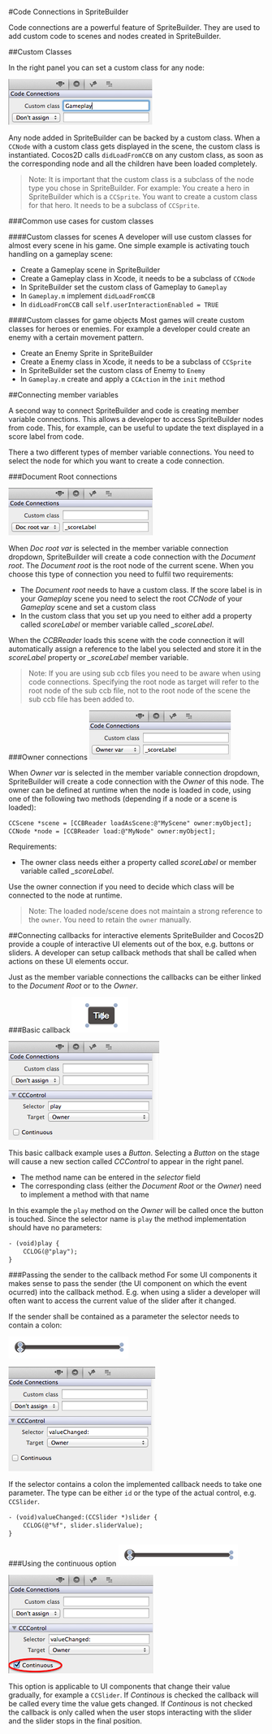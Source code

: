 #Code Connections in SpriteBuilder


Code connections are a powerful feature of SpriteBuilder. They are used to add custom code to scenes and nodes created in SpriteBuilder.

##Custom Classes

In the right panel you can set a custom class for any node:

![image](../_images/editor/code-connection-edit.png)

Any node added in SpriteBuilder can be backed by a custom class. When a `CCNode` with a custom class gets displayed in the scene, the custom class is instantiated. Cocos2D calls `didLoadFromCCB` on any custom class, as soon as the corresponding node and all the children have been loaded completely.

> Note: It is important that the custom class is a subclass of the node type you chose in SpriteBuilder. For example: You create a hero in SpriteBuilder which is a `CCSprite`. You want to create a custom class for that hero. It needs to be a subclass of `CCSprite`.

###Common use cases for custom classes

####Custom classes for scenes
A developer will use custom classes for almost every scene in his game. One simple example is activating touch handling on a gameplay scene:

- Create a Gameplay scene in SpriteBuilder
- Create a Gameplay class in Xcode, it needs to be a subclass of `CCNode`
- In SpriteBuilder set the custom class of Gameplay to `Gameplay`
- In `Gameplay.m` implement `didLoadFromCCB`
- In `didLoadFromCCB` call `self.userInteractionEnabled = TRUE`

####Custom classes for game objects
Most games will create custom classes for heroes or enemies. For example a developer could create an enemy with a certain movement pattern. 

- Create an Enemy Sprite in SpriteBuilder
- Create a Enemy class in Xcode, it needs to be a subclass of `CCSprite`
- In SpriteBuilder set the custom class of Enemy to `Enemy` 
- In `Gameplay.m` create and apply a `CCAction` in the `init` method

##Connecting member variables

A second way to connect SpriteBuilder and code is creating member variable connections. This allows a developer to access SpriteBuilder nodes from code. This, for example, can be useful to update the text displayed in a score label from code.

There a two different types of member variable connections. You need to select the node for which you want to create a code connection.

###Document Root connections

![image](../_images/editor/code-connection-doc-root-var.png)

When *Doc root var* is selected in the member variable connection dropdown, SpriteBuilder will create a code connection with the *Document root*. The *Document root* is the root node of the current scene. When you choose this type of connection you need to fulfil two requirements:

- The *Document root* needs to have a custom class. If the score label is in your *Gameplay* scene you need to select the root *CCNode* of your *Gameplay* scene and set a custom class
- In the custom class that you set up you need to either add a property called *scoreLabel* or member variable called *_scoreLabel*.

When the *CCBReader* loads this scene with the code connection it will automatically assign a reference to the label you selected and store it in the *scoreLabel* property or *_scoreLabel* member variable. 

> Note: If you are using sub ccb files you need to be aware when using code connections.  Specifying the root node as target will refer to the root node of the sub ccb file, not to the root node of the scene the sub ccb file has been added to.

###Owner connections
![image](../_images/editor/code-connection-owner.png)

When *Owner var* is selected in the member variable connection dropdown, SpriteBuilder will create a code connection with the *Owner* of this node. The owner can be defined at runtime when the node is loaded in code, using one of the following two methods (depending if a node or a scene is loaded):

	CCScene *scene = [CCBReader loadAsScene:@"MyScene" owner:myObject];
    CCNode *node = [CCBReader load:@"MyNode" owner:myObject];
    
Requirements:

- The owner class needs either a property called *scoreLabel* or member variable called *_scoreLabel*.

Use the owner connection if you need to decide which class will be connected to the node at runtime.

> Note: The loaded node/scene does not maintain a strong reference to the `owner`. You need to retain the `owner` manually.

##Connecting callbacks for interactive elements
SpriteBuilder and Cocos2D provide a couple of interactive UI elements out of the box, e.g. buttons or sliders. A developer can setup callback methods that shall be called when actions on these UI elements occur. 

Just as the member variable connections the callbacks can be either linked to the *Document Root* or to the *Owner*. 

###Basic callback
![image](../_images/editor/node-button-example.png)

![image](../_images/editor/code-connection-edit-selector.png)

This basic callback example uses a *Button*. Selecting a *Button* on the stage will cause a new section called *CCControl* to appear in the right panel.

- The method name can be entered in the *selector* field
- The corresponding class (either the *Document Root* or the *Owner*) need to implement a method with that name

In this example the `play` method on the *Owner* will be called once the button is touched. Since the selector name is `play` the method implementation should have no parameters:

    - (void)play {
        CCLOG(@"play");
    }

###Passing the sender to the callback method
For some UI components it makes sense to pass the sender (the UI component on which the event ocurred) into the callback method. E.g. when using a slider a developer will often want to access the current value of the slider after it changed.

If the sender shall be contained as a parameter the selector needs to contain a colon:

![image](../_images/editor/node-slider-example.png)

![image](../_images/editor/code-connection-edit-selector-with-sender.png)

If the selector contains a colon the implemented callback needs to take one parameter. The type can be either `id` or the type of the actual control, e.g. `CCSlider`.

    - (void)valueChanged:(CCSlider *)slider {
        CCLOG(@"%f", slider.sliderValue);
    }
    
###Using the continuous option
![image](../_images/editor/node-slider-example.png)

![image](../_images/editor/code-connection-enable-continuous.png)

This option is applicable to UI components that change their value gradually, for example a `CCSlider`. If *Continous* is checked the callback will be called every time the value gets changed. If *Continous* is not checked the callback is only called when the user stops interacting with the slider and the slider stops in the final position.